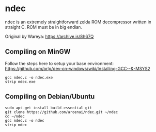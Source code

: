 # ndec
ndec is an extremely straightforward zelda ROM decompressor written in straight C. ROM must be in big endian.

Original by Wareya:
https://archive.is/8h67Q

## Compiling on MinGW
Follow the steps here to setup your base environment:
https://github.com/orlp/dev-on-windows/wiki/Installing-GCC--&-MSYS2

```
gcc ndec.c -o ndec.exe
strip ndec.exe
```

## Compiling on Debian/Ubuntu
```
sudo apt-get install build-essential git
git clone https://github.com/aroenai/ndec.git ~/ndec
cd ~/ndec
gcc ndec.c -o ndec
strip ndec
```
